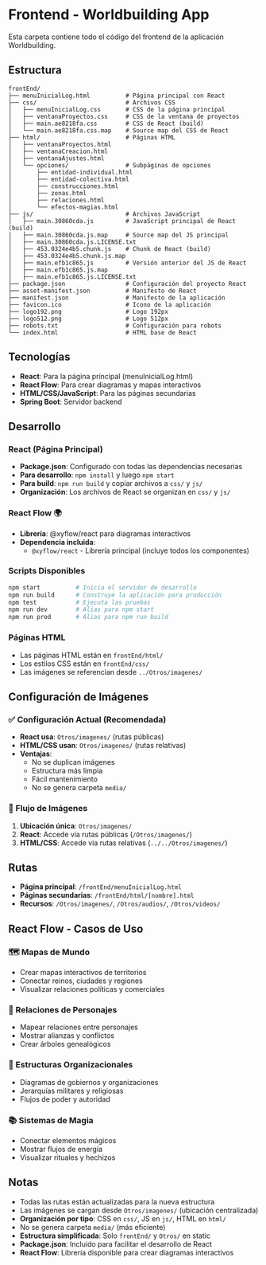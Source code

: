 # Frontend - Worldbuilding App

Esta carpeta contiene todo el código del frontend de la aplicación Worldbuilding.

## Estructura

```
frontEnd/
├── menuInicialLog.html          # Página principal con React
├── css/                         # Archivos CSS
│   ├── menuInicialLog.css       # CSS de la página principal
│   ├── ventanaProyectos.css     # CSS de la ventana de proyectos
│   ├── main.ae8218fa.css        # CSS de React (build)
│   └── main.ae8218fa.css.map    # Source map del CSS de React
├── html/                        # Páginas HTML
│   ├── ventanaProyectos.html
│   ├── ventanaCreacion.html
│   ├── ventanaAjustes.html
│   └── opciones/                # Subpáginas de opciones
│       ├── entidad-individual.html
│       ├── entidad-colectiva.html
│       ├── construcciones.html
│       ├── zonas.html
│       ├── relaciones.html
│       └── efectos-magias.html
├── js/                          # Archivos JavaScript
│   ├── main.30860cda.js         # JavaScript principal de React (build)
│   ├── main.30860cda.js.map     # Source map del JS principal
│   ├── main.30860cda.js.LICENSE.txt
│   ├── 453.0324e4b5.chunk.js    # Chunk de React (build)
│   ├── 453.0324e4b5.chunk.js.map
│   ├── main.efb1c865.js         # Versión anterior del JS de React
│   ├── main.efb1c865.js.map
│   ├── main.efb1c865.js.LICENSE.txt
├── package.json                 # Configuración del proyecto React
├── asset-manifest.json          # Manifesto de React
├── manifest.json                # Manifesto de la aplicación
├── favicon.ico                  # Icono de la aplicación
├── logo192.png                  # Logo 192px
├── logo512.png                  # Logo 512px
├── robots.txt                   # Configuración para robots
└── index.html                   # HTML base de React
```

## Tecnologías

- **React**: Para la página principal (menuInicialLog.html)
- **React Flow**: Para crear diagramas y mapas interactivos
- **HTML/CSS/JavaScript**: Para las páginas secundarias
- **Spring Boot**: Servidor backend

## Desarrollo

### React (Página Principal)
- **Package.json**: Configurado con todas las dependencias necesarias
- **Para desarrollo**: `npm install` y luego `npm start`
- **Para build**: `npm run build` y copiar archivos a `css/` y `js/`
- **Organización**: Los archivos de React se organizan en `css/` y `js/`

### React Flow 🌍
- **Librería**: @xyflow/react para diagramas interactivos
- **Dependencia incluida**:
  - `@xyflow/react` - Librería principal (incluye todos los componentes)

### Scripts Disponibles
```bash
npm start          # Inicia el servidor de desarrollo
npm run build      # Construye la aplicación para producción
npm test           # Ejecuta las pruebas
npm run dev        # Alias para npm start
npm run prod       # Alias para npm run build
```

### Páginas HTML
- Las páginas HTML están en `frontEnd/html/`
- Los estilos CSS están en `frontEnd/css/`
- Las imágenes se referencian desde `../Otros/imagenes/`

## Configuración de Imágenes

### ✅ Configuración Actual (Recomendada)
- **React usa**: `Otros/imagenes/` (rutas públicas)
- **HTML/CSS usan**: `Otros/imagenes/` (rutas relativas)
- **Ventajas**:
  - No se duplican imágenes
  - Estructura más limpia
  - Fácil mantenimiento
  - No se genera carpeta `media/`

### 🔄 Flujo de Imágenes
1. **Ubicación única**: `Otros/imagenes/`
2. **React**: Accede via rutas públicas (`/Otros/imagenes/`)
3. **HTML/CSS**: Accede via rutas relativas (`../../Otros/imagenes/`)

## Rutas

- **Página principal**: `/frontEnd/menuInicialLog.html`
- **Páginas secundarias**: `/frontEnd/html/[nombre].html`
- **Recursos**: `/Otros/imagenes/`, `/Otros/audios/`, `/Otros/videos/`

## React Flow - Casos de Uso

### 🗺️ Mapas de Mundo
- Crear mapas interactivos de territorios
- Conectar reinos, ciudades y regiones
- Visualizar relaciones políticas y comerciales

### 👥 Relaciones de Personajes
- Mapear relaciones entre personajes
- Mostrar alianzas y conflictos
- Crear árboles genealógicos

### 🏰 Estructuras Organizacionales
- Diagramas de gobiernos y organizaciones
- Jerarquías militares y religiosas
- Flujos de poder y autoridad

### 📚 Sistemas de Magia
- Conectar elementos mágicos
- Mostrar flujos de energía
- Visualizar rituales y hechizos

## Notas

- Todas las rutas están actualizadas para la nueva estructura
- Las imágenes se cargan desde `Otros/imagenes/` (ubicación centralizada)
- **Organización por tipo**: CSS en `css/`, JS en `js/`, HTML en `html/`
- No se genera carpeta `media/` (más eficiente)
- **Estructura simplificada**: Solo `frontEnd/` y `Otros/` en static
- **Package.json**: Incluido para facilitar el desarrollo de React
- **React Flow**: Librería disponible para crear diagramas interactivos 